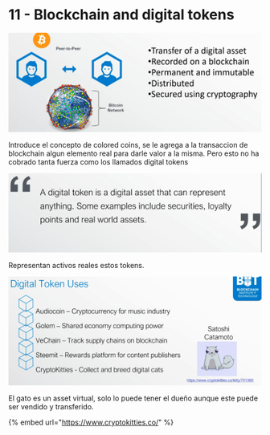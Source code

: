 # 11 - Blockchain and digital tokens

![](../../.gitbook/assets/imagen%20%28320%29.png)

Introduce el concepto de colored coins, se le agrega a la transaccion de blockchain algun elemento real para darle valor a la misma. Pero esto no ha cobrado tanta fuerza como los llamados digital tokens

![](../../.gitbook/assets/imagen%20%28319%29.png)

Representan activos reales estos tokens.

![](../../.gitbook/assets/imagen%20%28321%29.png)

El gato es un asset virtual, solo lo puede tener el dueño aunque este puede ser vendido y transferido.

{% embed url="https://www.cryptokitties.co/" %}



